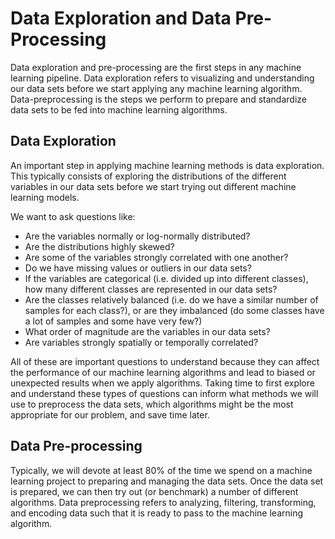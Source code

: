 # Data Exploration and Data Pre-Processing

Data exploration and pre-processing are the first steps in any machine learning pipeline. Data exploration refers to visualizing and understanding
our data sets before we start applying any machine learning algorithm. Data-preprocessing is the steps we perform to prepare and standardize data
sets to be fed into machine learning algorithms.

## Data Exploration
An important step in applying machine learning methods is data exploration. This typically consists of exploring the distributions of the different 
variables in our data sets before we start trying out different machine learning models.

We want to ask questions like:
- Are the variables normally or log-normally distributed?
- Are the distributions highly skewed?
- Are some of the variables strongly correlated with one another?
- Do we have missing values or outliers in our data sets?
- If the variables are categorical (i.e. divided up into different classes), how many different classes are represented in our data sets?
- Are the classes relatively balanced (i.e. do we have a similar number of samples for each class?), or are they imbalanced (do some classes have
a lot of samples and some have very few?)
- What order of magnitude are the variables in our data sets?
- Are variables strongly spatially or temporally correlated?

All of these are important questions to understand because they can affect the performance of our machine learning algorithms and lead to biased or
unexpected results when we apply algorithms. Taking time to first explore and understand these types of questions can inform what methods we will 
use to preprocess the data sets, which algorithms might be the most appropriate for our problem, and save time later.

## Data Pre-processing
Typically, we will devote at least 80% of the time we spend on a machine learning project to preparing and managing the data sets. Once the 
data set is prepared, we can then try out (or benchmark) a number of different algorithms. Data preprocessing refers to analyzing, filtering, transforming,
and encoding data such that it is ready to pass to the machine learning algorithm.

